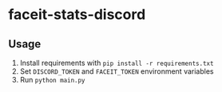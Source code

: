 # faceit-stats-discord

## Usage

1. Install requirements with `pip install -r requirements.txt`
2. Set `DISCORD_TOKEN` and `FACEIT_TOKEN` environment variables
3. Run `python main.py`
